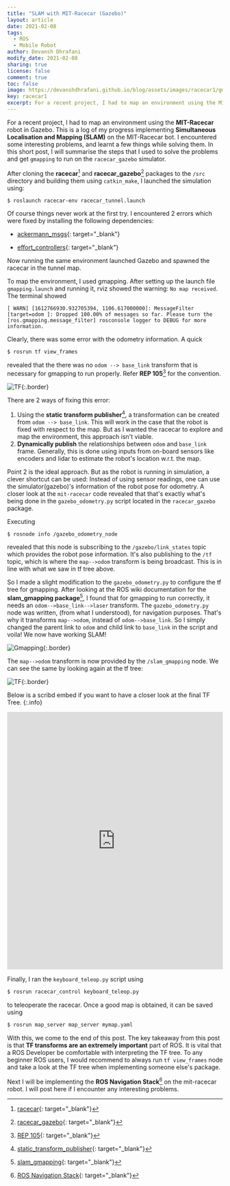 ```yaml
---
title: "SLAM with MIT-Racecar (Gazebo)"
layout: article
date: 2021-02-08
tags: 
  - ROS
  - Mobile Robot
author: Devansh Dhrafani
modify_date: 2021-02-08
sharing: true
license: false
comment: true
toc: false
image: https://devanshdhrafani.github.io/blog/assets/images/racecar1/gmapping.png
key: racecar1
excerpt: For a recent project, I had to map an environment using the MIT-Racecar robot in Gazebo. This is a log of my progress implementing Simultaneous Localisation and Mapping (SLAM) on the MIT-Racecar bot. I encountered some interesting problems, and learnt a few things while solving them. In this short post, I will summarise the steps that I used to solve the problems and get gmapping to run on the racecar_gazebo simulator.
---
```


For a recent project, I had to map an environment using the **MIT-Racecar** robot in Gazebo. This is a log of my progress implementing **Simultaneous Localisation and Mapping (SLAM)** on the MIT-Racecar bot. I encountered some interesting problems, and learnt a few things while solving them. In this short post, I will summarise the steps that I used to solve the problems and get `gmapping` to run on the `racecar_gazebo` simulator.

After cloning the **racecar**[^2] and **racecar_gazebo**[^3] packages to the `/src` directory and building them using `catkin_make`, I launched the simulation using:

```bash
$ roslaunch racecar-env racecar_tunnel.launch
```

Of course things never work at the first try. I encountered 2 errors which were fixed by installing the following dependencies: 

- [ackermann_msgs](http://wiki.ros.org/ackermann_msgs){: target="_blank"}

- [effort_controllers](http://wiki.ros.org/effort_controllers){: target="_blank"}

Now running the same environment launched Gazebo and spawned the racecar in the tunnel map.

To map the environment, I used gmapping. After setting up the launch file `gmapping.launch` and running it, rviz showed the warning: `No map received`. The terminal showed 

`[ WARN] [1612766930.932705394, 1106.617000000]: MessageFilter [target=odom ]: Dropped 100.00% of messages so far. Please turn the [ros.gmapping.message_filter] rosconsole logger to DEBUG for more information.`

Clearly, there was some error with the odometry information. A quick 
```bash
$ rosrun tf view_frames
``` 
revealed that the there was no `odom --> base_link` transform that is necessary for gmapping to run properly. Refer **REP 105**[^1] for the convention.

![TF](/blog/assets/images/racecar1/frames1.png){:.border}

There are 2 ways of fixing this error:

1. Using the **static transform publisher**[^4], a transformation can be created from `odom --> base_link`. This will work in the case that the robot is fixed with respect to the map. But as I wanted the racecar to explore and map the environment, this approach isn't viable.
2. **Dynamically publish** the relationships between `odom` and `base_link` frame. Generally, this is done using inputs from on-board sensors like encoders and lidar to estimate the robot's location w.r.t. the map. 

Point 2 is the ideal approach. But as the robot is running in simulation, a clever shortcut can be used: Instead of using sensor readings, one can use the simulator(gazebo)'s information of the robot pose for odometry. A closer look at the `mit-racecar` code revealed that that's exactly what's being done in the `gazebo_odometry.py` script located in the `racecar_gazebo` package. 

Executing 
```bash
$ rosnode info /gazebo_odometry_node
```
revealed that this node is subscribing to the `/gazebo/link_states` topic which provides the robot pose information. It's also publishing to the `/tf` topic, which is where the `map-->odom` transform is being broadcast. This is in line with what we saw in tf tree above.  

So I made a slight modification to the `gazebo_odometry.py` to configure the tf tree for gmapping. After looking at the ROS wiki documentation for the **slam_gmapping package**[^5], I found that for gmapping to run correctly, it needs an `odom-->base_link-->laser` transform. The `gazebo_odometry.py` node was written, (from what I understood), for navigation purposes. That's why it transforms `map-->odom`, instead of `odom-->base_link`. So I simply changed the parent link to `odom` and child link to `base_link` in the script and voila! We now have working SLAM! 

![Gmapping](/blog/assets/images/racecar1/gmapping.png){:.border}

The `map-->odom` transform is now provided by the `/slam_gmapping` node. We can see the same by looking again at the tf tree:

![TF](/blog/assets/images/racecar1/frames2.png){:.border}

Below is a scribd embed if you want to have a closer look at the final TF Tree.
{:.info}

<iframe class="scribd_iframe_embed" title="MIT-racecar gmapping TF" src="https://www.scribd.com/embeds/493778944/content?start_page=1&view_mode=scroll&access_key=key-pGyvLCwYtc4KjXpIb50o" data-auto-height="true" data-aspect-ratio="2.342857142857143" scrolling="no" id="doc_88947" width="100%" height="600" frameborder="0"></iframe><script type="text/javascript">(function() { var scribd = document.createElement("script"); scribd.type = "text/javascript"; scribd.async = true; scribd.src = "https://www.scribd.com/javascripts/embed_code/inject.js"; var s = document.getElementsByTagName("script")[0]; s.parentNode.insertBefore(scribd, s); })();</script>

Finally, I ran the `keyboard_teleop.py` script using 

```bash
$ rosrun racecar_control keyboard_teleop.py
``` 

to teleoperate the racecar. Once a good map is obtained, it can be saved using 

```bash
$ rosrun map_server map_server mymap.yaml
```

With this, we come to the end of this post. The key takeaway from this post is that **TF transforms are an extremely important** part of ROS. It is vital that a ROS Developer be comfortable with interpreting the TF tree. To any beginner ROS users, I would recommend to always run `tf view_frames` node and take a look at the TF tree when implementing someone else's package.

Next I will be implementing the **ROS Navigation Stack**[^6] on the mit-racecar robot. I will post here if I encounter any interesting problems. 


[^1]: [REP 105](https://www.ros.org/reps/rep-0105.html#relationship-between-frames){: target="_blank"}
[^2]: [racecar](https://github.com/mit-racecar/racecar){: target="_blank"}
[^3]: [racecar_gazebo](https://github.com/mit-racecar/racecar){: target="_blank"}
[^4]: [static_transform_publisher](http://wiki.ros.org/tf#static_transform_publisher){: target="_blank"}
[^5]: [slam_gmapping](http://wiki.ros.org/slam_gmapping){: target="_blank"}
[^6]: [ROS Navigation Stack](http://wiki.ros.org/navigation){: target="_blank"}